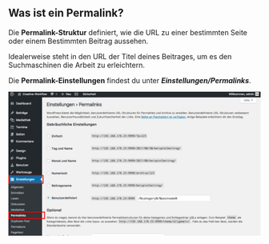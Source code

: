 ## Was ist ein Permalink?

Die **Permalink-Struktur** definiert, wie die URL zu einer bestimmten Seite oder einem Bestimmten Beitrag aussehen.

Idealerweise steht in den URL der Titel deines Beitrages, um es den Suchmaschinen die Arbeit zu erleichtern.

Die **Permalink-Einstellungen** findest du unter _**Einstellungen/Permalinks**_.

![image](./assets/permalink.jpg)
